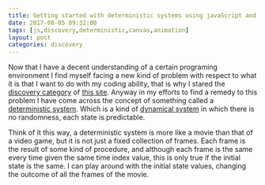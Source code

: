 ```yaml
---
title: Getting started with deterministic systems using javaScript and canvas.
date: 2017-08-05 09:32:00
tags: [js,discovery,deterministic,canvas,animation]
layout: post
categories: discovery
---
```


Now that I have a decent understanding of a certain programing environment I find myself facing a new kind of problem with respect to what it is that I want to do with my coding ability, that is why I stared the [discovery category](/categories/discovery/) of [this site](/). Anyway in my efforts to find a remedy to this problem I have come across the concept of something called a [deterministic system](https://en.wikipedia.org/wiki/Deterministic_system). Which is a kind of [dynamical system](https://en.wikipedia.org/wiki/Dynamical_system) in which there is no randomness, each state is predictable.

<!-- more -->

Think of it this way, a deterministic system is more like a movie than that of a video game, but it is not just a fixed collection of frames. Each frame is the result of some kind of procedure, and although each frame is the same every time given the same time index value, this is only true if the initial state is the same. I can play around with the initial state values, changing the outcome of all the frames of the movie.